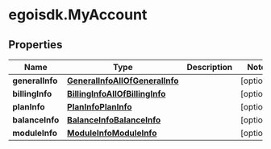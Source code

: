 # egoisdk.MyAccount

## Properties

Name | Type | Description | Notes
------------ | ------------- | ------------- | -------------
**generalInfo** | [**GeneralInfoAllOfGeneralInfo**](GeneralInfoAllOfGeneralInfo.md) |  | [optional] 
**billingInfo** | [**BillingInfoAllOfBillingInfo**](BillingInfoAllOfBillingInfo.md) |  | [optional] 
**planInfo** | [**PlanInfoPlanInfo**](PlanInfoPlanInfo.md) |  | [optional] 
**balanceInfo** | [**BalanceInfoBalanceInfo**](BalanceInfoBalanceInfo.md) |  | [optional] 
**moduleInfo** | [**ModuleInfoModuleInfo**](ModuleInfoModuleInfo.md) |  | [optional] 


